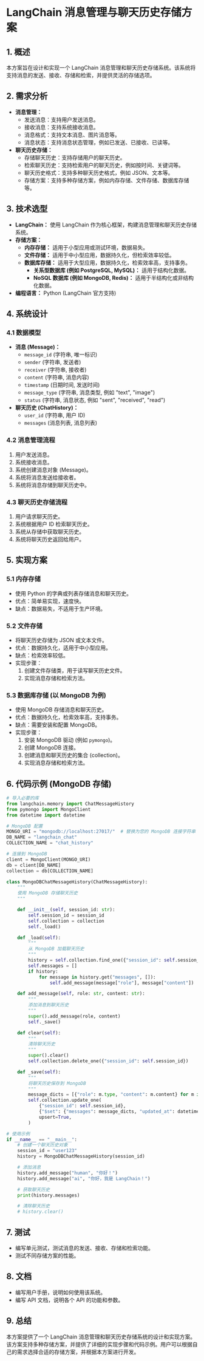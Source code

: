 # LangChain 消息管理与聊天历史存储方案

## 1. 概述

本方案旨在设计和实现一个 LangChain 消息管理和聊天历史存储系统。该系统将支持消息的发送、接收、存储和检索，并提供灵活的存储选项。

## 2. 需求分析

*   **消息管理：**
    *   发送消息：支持用户发送消息。
    *   接收消息：支持系统接收消息。
    *   消息格式：支持文本消息、图片消息等。
    *   消息状态：支持消息状态管理，例如已发送、已接收、已读等。
*   **聊天历史存储：**
    *   存储聊天历史：支持存储用户的聊天历史。
    *   检索聊天历史：支持检索用户的聊天历史，例如按时间、关键词等。
    *   聊天历史格式：支持多种聊天历史格式，例如 JSON、文本等。
    *   存储方案：支持多种存储方案，例如内存存储、文件存储、数据库存储等。

## 3. 技术选型

*   **LangChain：** 使用 LangChain 作为核心框架，构建消息管理和聊天历史存储系统。
*   **存储方案：**
    *   **内存存储：** 适用于小型应用或测试环境，数据易失。
    *   **文件存储：** 适用于中小型应用，数据持久化，但检索效率较低。
    *   **数据库存储：** 适用于大型应用，数据持久化，检索效率高，支持事务。
        *   **关系型数据库 (例如 PostgreSQL, MySQL)：** 适用于结构化数据。
        *   **NoSQL 数据库 (例如 MongoDB, Redis)：** 适用于半结构化或非结构化数据。
*   **编程语言：** Python (LangChain 官方支持)

## 4. 系统设计

### 4.1 数据模型

*   **消息 (Message)：**
    *   `message_id` (字符串, 唯一标识)
    *   `sender` (字符串, 发送者)
    *   `receiver` (字符串, 接收者)
    *   `content` (字符串, 消息内容)
    *   `timestamp` (日期时间, 发送时间)
    *   `message_type` (字符串, 消息类型, 例如 "text", "image")
    *   `status` (字符串, 消息状态, 例如 "sent", "received", "read")
*   **聊天历史 (ChatHistory)：**
    *   `user_id` (字符串, 用户 ID)
    *   `messages` (消息列表, 消息列表)

### 4.2 消息管理流程

1.  用户发送消息。
2.  系统接收消息。
3.  系统创建消息对象 (Message)。
4.  系统将消息发送给接收者。
5.  系统将消息存储到聊天历史中。

### 4.3 聊天历史存储流程

1.  用户请求聊天历史。
2.  系统根据用户 ID 检索聊天历史。
3.  系统从存储中获取聊天历史。
4.  系统将聊天历史返回给用户。

## 5. 实现方案

### 5.1 内存存储

*   使用 Python 的字典或列表存储消息和聊天历史。
*   优点：简单易实现，速度快。
*   缺点：数据易失，不适用于生产环境。

### 5.2 文件存储

*   将聊天历史存储为 JSON 或文本文件。
*   优点：数据持久化，适用于中小型应用。
*   缺点：检索效率较低。
*   实现步骤：
    1.  创建文件存储类，用于读写聊天历史文件。
    2.  实现消息存储和检索方法。

### 5.3 数据库存储 (以 MongoDB 为例)

*   使用 MongoDB 存储消息和聊天历史。
*   优点：数据持久化，检索效率高，支持事务。
*   缺点：需要安装和配置 MongoDB。
*   实现步骤：
    1.  安装 MongoDB 驱动 (例如 `pymongo`)。
    2.  创建 MongoDB 连接。
    3.  创建消息和聊天历史的集合 (collection)。
    4.  实现消息存储和检索方法。

## 6. 代码示例 (MongoDB 存储)

```python
# 导入必要的库
from langchain.memory import ChatMessageHistory
from pymongo import MongoClient
from datetime import datetime

# MongoDB 配置
MONGO_URI = "mongodb://localhost:27017/"  # 替换为您的 MongoDB 连接字符串
DB_NAME = "langchain_chat"
COLLECTION_NAME = "chat_history"

# 连接到 MongoDB
client = MongoClient(MONGO_URI)
db = client[DB_NAME]
collection = db[COLLECTION_NAME]

class MongoDBChatMessageHistory(ChatMessageHistory):
    """
    使用 MongoDB 存储聊天历史
    """

    def __init__(self, session_id: str):
        self.session_id = session_id
        self.collection = collection
        self._load()

    def _load(self):
        """
        从 MongoDB 加载聊天历史
        """
        history = self.collection.find_one({"session_id": self.session_id})
        self.messages = []
        if history:
            for message in history.get("messages", []):
                self.add_message(message["role"], message["content"])

    def add_message(self, role: str, content: str):
        """
        添加消息到聊天历史
        """
        super().add_message(role, content)
        self._save()

    def clear(self):
        """
        清除聊天历史
        """
        super().clear()
        self.collection.delete_one({"session_id": self.session_id})

    def _save(self):
        """
        将聊天历史保存到 MongoDB
        """
        message_dicts = [{"role": m.type, "content": m.content} for m in self.messages]
        self.collection.update_one(
            {"session_id": self.session_id},
            {"$set": {"messages": message_dicts, "updated_at": datetime.utcnow()}},
            upsert=True,
        )

# 使用示例
if __name__ == "__main__":
    # 创建一个聊天历史对象
    session_id = "user123"
    history = MongoDBChatMessageHistory(session_id)

    # 添加消息
    history.add_message("human", "你好！")
    history.add_message("ai", "你好，我是 LangChain！")

    # 获取聊天历史
    print(history.messages)

    # 清除聊天历史
    # history.clear()
```

## 7. 测试

*   编写单元测试，测试消息的发送、接收、存储和检索功能。
*   测试不同存储方案的性能。

## 8. 文档

*   编写用户手册，说明如何使用该系统。
*   编写 API 文档，说明各个 API 的功能和参数。

## 9. 总结

本方案提供了一个 LangChain 消息管理和聊天历史存储系统的设计和实现方案。该方案支持多种存储方案，并提供了详细的实现步骤和代码示例。用户可以根据自己的需求选择合适的存储方案，并根据本方案进行开发。